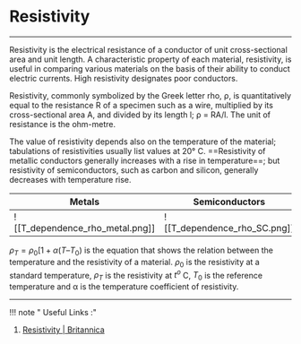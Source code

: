 # Resistivity
---
Resistivity is the electrical resistance of a conductor of unit cross-sectional area and unit length. A characteristic property of each material, resistivity, is useful in comparing various materials on the basis of their ability to conduct electric currents. High resistivity designates poor conductors.

Resistivity, commonly symbolized by the Greek letter rho, ρ, is quantitatively equal to the resistance R of a specimen such as a wire, multiplied by its cross-sectional area A, and divided by its length l; ρ = RA/l. The unit of resistance is the ohm-metre.

The value of resistivity depends also on the temperature of the material; tabulations of resistivities usually list values at 20° C. ==Resistivity of metallic conductors generally increases with a rise in temperature==; but resistivity of semiconductors, such as carbon and silicon, generally decreases with temperature rise.

| Metals                          | Semiconductors |
| ------------------------------- | -------------- |
| ![[T_dependence_rho_metal.png]] | ![[T_dependence_rho_SC.png]]               |

$\rho_T = \rho_0 [ 1 + \alpha (T – T_0)$ is the equation that shows the relation between the temperature and the resistivity of a material. $\rho_0$ is the resistivity at a standard temperature, $\rho_T$ is the resistivity at $t^o$ C, $T_0$ is the reference temperature and α is the temperature coefficient of resistivity.


---
!!! note " Useful Links :"
1. [Resistivity | Britannica](https://www.britannica.com/science/resistivity)




